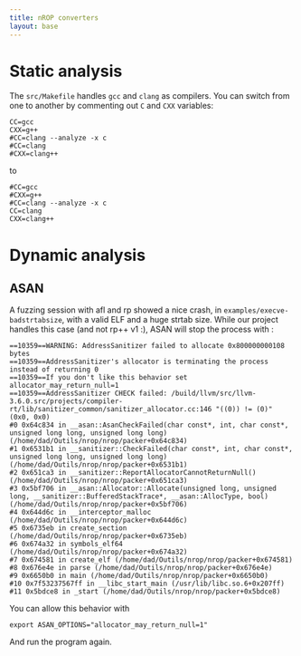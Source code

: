 ```yaml
---
title: nROP converters
layout: base
---
```


# Static analysis

The `src/Makefile` handles `gcc` and `clang` as compilers. You can switch from one to another by commenting out `C` and `CXX` variables:

    CC=gcc
    CXX=g++
    #CC=clang --analyze -x c
    #CC=clang 
    #CXX=clang++

to

    #CC=gcc
    #CXX=g++
    #CC=clang --analyze -x c
    CC=clang 
    CXX=clang++

# Dynamic analysis

## ASAN

A fuzzing session with afl and rp showed a nice crash, in `examples/execve-badstrtabsize`, with a valid ELF and a huge strtab size. While our project handles this case (and not rp++ v1 :), ASAN will stop the process with :

    ==10359==WARNING: AddressSanitizer failed to allocate 0x800000000108 bytes
    ==10359==AddressSanitizer's allocator is terminating the process instead of returning 0
    ==10359==If you don't like this behavior set allocator_may_return_null=1
    ==10359==AddressSanitizer CHECK failed: /build/llvm/src/llvm-3.6.0.src/projects/compiler-rt/lib/sanitizer_common/sanitizer_allocator.cc:146 "((0)) != (0)" (0x0, 0x0)
    #0 0x64c834 in __asan::AsanCheckFailed(char const*, int, char const*, unsigned long long, unsigned long long) (/home/dad/Outils/nrop/nrop/packer+0x64c834)
    #1 0x6531b1 in __sanitizer::CheckFailed(char const*, int, char const*, unsigned long long, unsigned long long) (/home/dad/Outils/nrop/nrop/packer+0x6531b1)
    #2 0x651ca3 in __sanitizer::ReportAllocatorCannotReturnNull() (/home/dad/Outils/nrop/nrop/packer+0x651ca3)
    #3 0x5bf706 in __asan::Allocator::Allocate(unsigned long, unsigned long, __sanitizer::BufferedStackTrace*, __asan::AllocType, bool) (/home/dad/Outils/nrop/nrop/packer+0x5bf706)
    #4 0x644d6c in __interceptor_malloc (/home/dad/Outils/nrop/nrop/packer+0x644d6c)
    #5 0x6735eb in create_section (/home/dad/Outils/nrop/nrop/packer+0x6735eb)
    #6 0x674a32 in symbols_elf64 (/home/dad/Outils/nrop/nrop/packer+0x674a32)
    #7 0x674581 in create_elf (/home/dad/Outils/nrop/nrop/packer+0x674581)
    #8 0x676e4e in parse (/home/dad/Outils/nrop/nrop/packer+0x676e4e)
    #9 0x6650b0 in main (/home/dad/Outils/nrop/nrop/packer+0x6650b0)
    #10 0x7f53237567ff in __libc_start_main (/usr/lib/libc.so.6+0x207ff)
    #11 0x5bdce8 in _start (/home/dad/Outils/nrop/nrop/packer+0x5bdce8)


You can allow this behavior with

    export ASAN_OPTIONS="allocator_may_return_null=1"

And run the program again.
